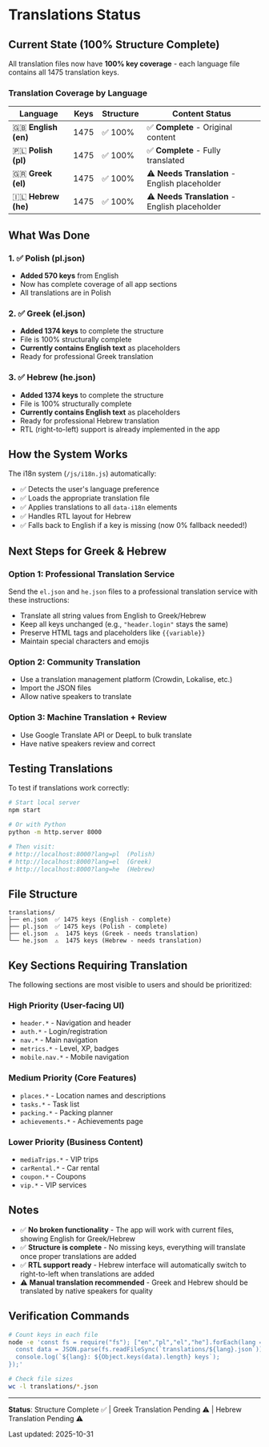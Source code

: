 # Translations Status

## Current State (100% Structure Complete)

All translation files now have **100% key coverage** - each language file contains all 1475 translation keys.

### Translation Coverage by Language

| Language | Keys | Structure | Content Status |
|----------|------|-----------|----------------|
| 🇬🇧 **English (en)** | 1475 | ✅ 100% | ✅ **Complete** - Original content |
| 🇵🇱 **Polish (pl)** | 1475 | ✅ 100% | ✅ **Complete** - Fully translated |
| 🇬🇷 **Greek (el)** | 1475 | ✅ 100% | ⚠️ **Needs Translation** - English placeholder |
| 🇮🇱 **Hebrew (he)** | 1475 | ✅ 100% | ⚠️ **Needs Translation** - English placeholder |

## What Was Done

### 1. ✅ Polish (pl.json)
- **Added 570 keys** from English
- Now has complete coverage of all app sections
- All translations are in Polish

### 2. ✅ Greek (el.json)
- **Added 1374 keys** to complete the structure
- File is 100% structurally complete
- **Currently contains English text** as placeholders
- Ready for professional Greek translation

### 3. ✅ Hebrew (he.json)
- **Added 1374 keys** to complete the structure
- File is 100% structurally complete
- **Currently contains English text** as placeholders
- Ready for professional Hebrew translation
- RTL (right-to-left) support is already implemented in the app

## How the System Works

The i18n system (`/js/i18n.js`) automatically:
- ✅ Detects the user's language preference
- ✅ Loads the appropriate translation file
- ✅ Applies translations to all `data-i18n` elements
- ✅ Handles RTL layout for Hebrew
- ✅ Falls back to English if a key is missing (now 0% fallback needed!)

## Next Steps for Greek & Hebrew

### Option 1: Professional Translation Service
Send the `el.json` and `he.json` files to a professional translation service with these instructions:
- Translate all string values from English to Greek/Hebrew
- Keep all keys unchanged (e.g., `"header.login"` stays the same)
- Preserve HTML tags and placeholders like `{{variable}}`
- Maintain special characters and emojis

### Option 2: Community Translation
- Use a translation management platform (Crowdin, Lokalise, etc.)
- Import the JSON files
- Allow native speakers to translate

### Option 3: Machine Translation + Review
- Use Google Translate API or DeepL to bulk translate
- Have native speakers review and correct

## Testing Translations

To test if translations work correctly:

```bash
# Start local server
npm start

# Or with Python
python -m http.server 8000

# Then visit:
# http://localhost:8000?lang=pl  (Polish)
# http://localhost:8000?lang=el  (Greek)
# http://localhost:8000?lang=he  (Hebrew)
```

## File Structure

```
translations/
├── en.json  ✅ 1475 keys (English - complete)
├── pl.json  ✅ 1475 keys (Polish - complete)
├── el.json  ⚠️  1475 keys (Greek - needs translation)
└── he.json  ⚠️  1475 keys (Hebrew - needs translation)
```

## Key Sections Requiring Translation

The following sections are most visible to users and should be prioritized:

### High Priority (User-facing UI)
- `header.*` - Navigation and header
- `auth.*` - Login/registration
- `nav.*` - Main navigation
- `metrics.*` - Level, XP, badges
- `mobile.nav.*` - Mobile navigation

### Medium Priority (Core Features)
- `places.*` - Location names and descriptions
- `tasks.*` - Task list
- `packing.*` - Packing planner
- `achievements.*` - Achievements page

### Lower Priority (Business Content)
- `mediaTrips.*` - VIP trips
- `carRental.*` - Car rental
- `coupon.*` - Coupons
- `vip.*` - VIP services

## Notes

- ✅ **No broken functionality** - The app will work with current files, showing English for Greek/Hebrew
- ✅ **Structure is complete** - No missing keys, everything will translate once proper translations are added
- ✅ **RTL support ready** - Hebrew interface will automatically switch to right-to-left when translations are added
- ⚠️ **Manual translation recommended** - Greek and Hebrew should be translated by native speakers for quality

## Verification Commands

```bash
# Count keys in each file
node -e 'const fs = require("fs"); ["en","pl","el","he"].forEach(lang => { 
  const data = JSON.parse(fs.readFileSync(`translations/${lang}.json`)); 
  console.log(`${lang}: ${Object.keys(data).length} keys`); 
});'

# Check file sizes
wc -l translations/*.json
```

---

**Status**: Structure Complete ✅ | Greek Translation Pending ⚠️ | Hebrew Translation Pending ⚠️

Last updated: 2025-10-31
